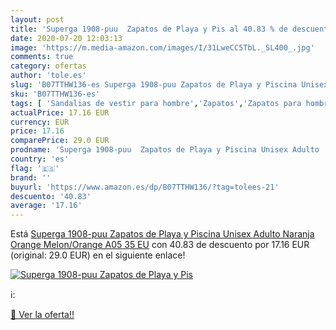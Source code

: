 ```yaml
---
layout: post
title: 'Superga 1908-puu  Zapatos de Playa y Pis al 40.83 % de descuento'
date: 2020-07-20 12:03:13
image: 'https://m.media-amazon.com/images/I/31LweCC5TbL._SL400_.jpg'
comments: true
category: ofertas
author: 'tole.es'
slug: 'B07TTHW136-es Superga 1908-puu Zapatos de Playa y Piscina Unisex Adulto...'
sku: 'B07TTHW136-es'
tags: [ 'Sandalias de vestir para hombre','Zapatos','Zapatos para hombre','Zapatos y complementos','zapatos', ]
actualPrice: 17.16 EUR
currency: EUR
price: 17.16
comparePrice: 29.0 EUR
prodname: 'Superga 1908-puu  Zapatos de Playa y Piscina Unisex Adulto  Naranja  Orange Melon/Orange A05   35 EU'
country: 'es'
flag: '🇪🇸'
brand: ''
buyurl: 'https://www.amazon.es/dp/B07TTHW136/?tag=tolees-21'
descuento: '40.83'
average: '17.16'
---
```


Está [Superga 1908-puu  Zapatos de Playa y Piscina Unisex Adulto  Naranja  Orange Melon/Orange A05   35 EU](https://www.amazon.es/dp/B07TTHW136/?tag=tolees-21) con 40.83 de descuento por 17.16 EUR (original: 29.0 EUR) en el siguiente enlace!

[![Superga 1908-puu  Zapatos de Playa y Pis](https://m.media-amazon.com/images/I/31LweCC5TbL._SL400_.jpg)](https://www.amazon.es/dp/B07TTHW136/?tag=tolees-21)

ℹ️:


[🛒 Ver la oferta!!](https://www.amazon.es/dp/B07TTHW136/?tag=tolees-21)

